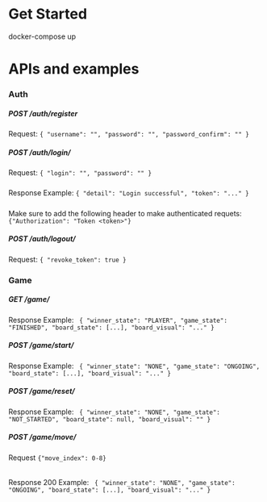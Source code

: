 # Get Started
docker-compose up

# APIs and examples

### Auth
##### POST /auth/register
Request: `{
    "username": "",
    "password": "",
    "password_confirm": ""
}`

##### POST /auth/login/
Request: `{
    "login": "",
    "password": ""
}`

#####
Response Example: `{
    "detail": "Login successful",
    "token": "..."
}`
#####
Make sure to add the following header to make authenticated requets: `{"Authorization": "Token <token>"}`


##### POST /auth/logout/
Request: `{
    "revoke_token": true
}`

### Game
##### GET /game/
Response Example: `
{
    "winner_state": "PLAYER",
    "game_state": "FINISHED",
    "board_state": [...],
    "board_visual": "..."
}`

##### POST /game/start/
Response Example: `
{
    "winner_state": "NONE",
    "game_state": "ONGOING",
    "board_state": [...],
    "board_visual": "..."
}`


##### POST /game/reset/
Response Example: `
{
    "winner_state": "NONE",
    "game_state": "NOT_STARTED",
    "board_state": null,
    "board_visual": ""
}`

##### POST /game/move/
Request `{"move_index": 0-8}`
######
 Response 200 Example: `
{
    "winner_state": "NONE",
    "game_state": "ONGOING",
    "board_state": [...],
    "board_visual": "..."
}`
